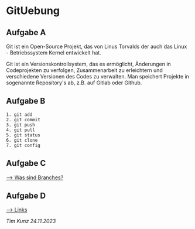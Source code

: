 # GitUebung

## Aufgabe A 

Git ist ein Open-Source Projekt, das von Linus Torvalds der auch das Linux - Betriebssystem Kernel entwickelt hat. 

Git ist ein Versionskontrollsystem, das es ermöglicht, Änderungen in Codeprojekten zu verfolgen, Zusammenarbeit zu erleichtern und verschiedene Versionen des Codes zu verwalten. Man speichert Projekte in sogenannte Repository's ab, z.B. auf Gitlab oder Github.

## Aufgabe B 

~~~
1. git add 
2. git commit 
3. git push
4. git pull
5. git status
6. git clone
7. git config
~~~
## Aufgabe C
[--> Was sind Branches?](branches.md)

## Aufgabe D

[--> Links](links.md)

*Tim Kunz 24.11.2023*
